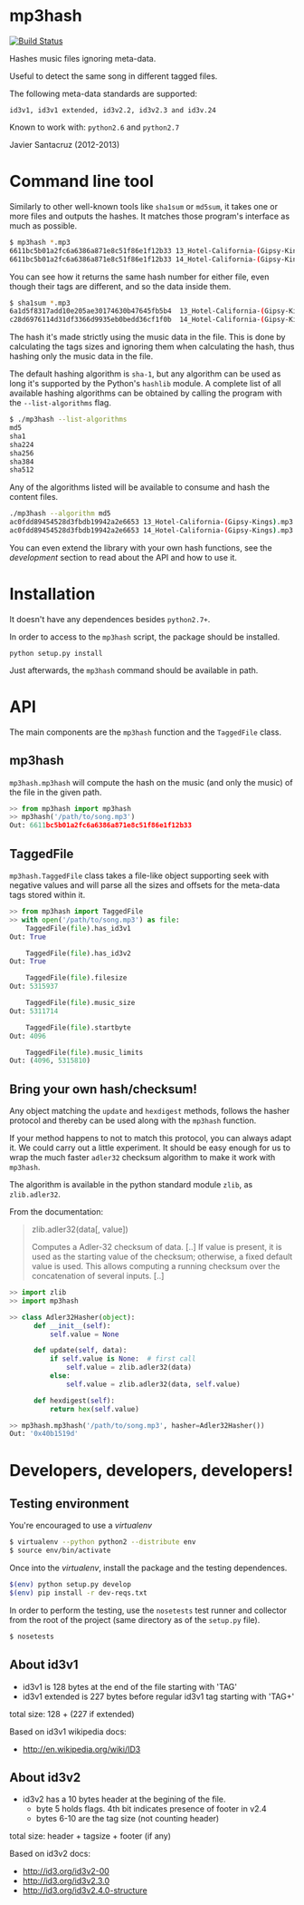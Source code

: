 # mp3hash

[![Build Status](https://travis-ci.org/jvrsantacruz/mp3hash.png?branch=master)](https://travis-ci.org/jvrsantacruz/mp3hash)

Hashes music files ignoring meta-data.

Useful to detect the same song in different tagged files.

The following meta-data standards are supported:

    id3v1, id3v1 extended, id3v2.2, id3v2.3 and id3v.24

Known to work with: `python2.6` and `python2.7`

Javier Santacruz (2012-2013)

# Command line tool

Similarly to other well-known tools like `sha1sum` or `md5sum`, it takes one or more files and
outputs the hashes. It matches those program's interface as much as possible.

```bash
$ mp3hash *.mp3
6611bc5b01a2fc6a6386a871e8c51f86e1f12b33 13_Hotel-California-(Gipsy-Kings).mp3
6611bc5b01a2fc6a6386a871e8c51f86e1f12b33 14_Hotel-California-(Gipsy-Kings).mp3
```

You can see how it returns the same hash number for either file, even though their tags are
different, and so the data inside them. 

```bash
$ sha1sum *.mp3
6a1d5f8317add10e205ae30174630b47645fb5b4  13_Hotel-California-(Gipsy-Kings).mp3
c28d6976114d31df3366d9935eb0bedd36cf1f0b  14_Hotel-California-(Gipsy-Kings).mp3
```

The hash it's made strictly using the music data in the file. This is done by calculating the tags
sizes and ignoring them when calculating the hash, thus hashing only the music data in the file.

The default hashing algorithm is `sha-1`, but any algorithm can be used as long it's supported by
the Python's `hashlib` module. A complete list of all available hashing algorithms can be obtained
by calling the program with the `--list-algorithms` flag.

```bash
$ ./mp3hash --list-algorithms
md5
sha1
sha224
sha256
sha384
sha512
```

Any of the algorithms listed will be available to consume and hash the content files.

```bash
./mp3hash --algorithm md5
ac0fdd89454528d3fbdb19942a2e6653 13_Hotel-California-(Gipsy-Kings).mp3
ac0fdd89454528d3fbdb19942a2e6653 14_Hotel-California-(Gipsy-Kings).mp3
```

You can even extend the library with your own hash functions, see the _development_ section to read
about the API and how to use it.

# Installation

It doesn't have any dependences besides `python2.7+`.

In order to access to the `mp3hash` script, the package should be installed.

    python setup.py install

Just afterwards, the `mp3hash` command should be available in path.

# API

The main components are the `mp3hash` function and the `TaggedFile` class.

## mp3hash

`mp3hash.mp3hash` will compute the hash on the music (and only the music)
  of the file in the given path.

```python
>> from mp3hash import mp3hash
>> mp3hash('/path/to/song.mp3')
Out: 6611bc5b01a2fc6a6386a871e8c51f86e1f12b33
```

## TaggedFile

`mp3hash.TaggedFile` class takes a file-like object supporting seek with negative values and will
parse all the sizes and offsets for the meta-data tags stored within it.

```python
>> from mp3hash import TaggedFile
>> with open('/path/to/song.mp3') as file:
    TaggedFile(file).has_id3v1
Out: True

    TaggedFile(file).has_id3v2
Out: True

    TaggedFile(file).filesize
Out: 5315937

    TaggedFile(file).music_size
Out: 5311714

    TaggedFile(file).startbyte
Out: 4096

    TaggedFile(file).music_limits
Out: (4096, 5315810)
```

## Bring your own hash/checksum!

Any object matching the `update` and `hexdigest` methods, follows the hasher protocol and thereby
can be used along with the `mp3hash` function.

If your method happens to not to match this protocol, you can always adapt it. We could carry out a
little experiment. It should be easy enough for us to wrap the much faster `adler32` checksum
algorithm to make it work with `mp3hash`.

The algorithm is available in the python standard module `zlib`, as `zlib.adler32`.

From the documentation:

> zlib.adler32(data[, value])
>
> Computes a Adler-32 checksum of data. [..] If value is present, it is used as the starting value
	of the checksum; otherwise, a fixed default value is used. This allows computing a running
	checksum over the concatenation of several inputs. [..]

```python
>> import zlib
>> import mp3hash

>> class Adler32Hasher(object):
      def __init__(self):
          self.value = None

      def update(self, data):
      	  if self.value is None:  # first call
      	      self.value = zlib.adler32(data)
      	  else:
      	      self.value = zlib.adler32(data, self.value)

      def hexdigest(self):
          return hex(self.value)

>> mp3hash.mp3hash('/path/to/song.mp3', hasher=Adler32Hasher())
Out: '0x40b1519d'
```

# Developers, developers, developers!

## Testing environment

You're encouraged to use a _virtualenv_

```bash
$ virtualenv --python python2 --distribute env
$ source env/bin/activate
```

Once into the _virtualenv_, install the package and the testing dependences.

```bash
$(env) python setup.py develop
$(env) pip install -r dev-reqs.txt
```

In order to perform the testing, use the `nosetests` test runner and collector from the root of the
project (same directory as of the `setup.py` file).

```bash
$ nosetests
```

## About id3v1

- id3v1 is 128 bytes at the end of the file starting with 'TAG'
- id3v1 extended is 227 bytes before regular id3v1 tag starting with 'TAG+'

total size: 128 + (227 if extended)

Based on id3v1 wikipedia docs:

- http://en.wikipedia.org/wiki/ID3


## About id3v2

- id3v2 has a 10 bytes header at the begining of the file.
	- byte 5 holds flags. 4th bit indicates presence of footer in v2.4
   	- bytes 6-10 are the tag size (not counting header)


total size: header + tagsize + footer (if any)

Based on id3v2 docs:

- http://id3.org/id3v2-00
- http://id3.org/id3v2.3.0
- http://id3.org/id3v2.4.0-structure
